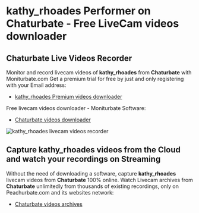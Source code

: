 # kathy_rhoades Performer on Chaturbate - Free LiveCam videos downloader

## Chaturbate Live Videos Recorder

Monitor and record livecam videos of **kathy_rhoades** from **Chaturbate** with Moniturbate.com
Get a premium trial for free by just and only registering with your Email address:
* [kathy_rhoades Premium videos downloader](https://moniturbate.com/request-demo-licence-key.html)

Free livecam videos downloader - Moniturbate Software:
* [Chaturbate videos downloader](https://moniturbate.com/moniturbate-download-software.html)

![kathy_rhoades livecam videos recorder](https://peachurnet.com/templates/moniturbate-software.png)


## Capture kathy_rhoades videos from the Cloud and watch your recordings on Streaming

Without the need of downloading a software, capture **kathy_rhoades** livecam videos from **Chaturbate** 100% online.
Watch Livecam archives from **Chaturbate** unlimitedly from thousands of existing recordings, only on Peachurbate.com and its websites network:
* [Chaturbate videos archives](https://peachurnet.com/)